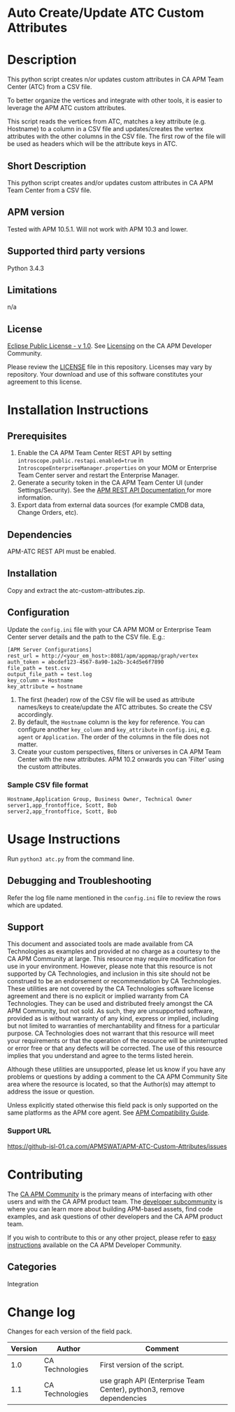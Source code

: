 # Auto Create/Update ATC Custom Attributes

# Description
This python script creates n/or updates custom attributes in CA APM Team Center (ATC) from a CSV file.

To better organize the vertices and integrate with other tools, it is easier to leverage the APM ATC custom attributes.

This script reads the vertices from ATC, matches a key attribute (e.g. Hostname) to a column in a CSV file and updates/creates the vertex attributes with the other columns in the CSV file. The first row of the file will be used as headers which will be the attribute keys in ATC.

## Short Description

This python script creates and/or updates custom attributes in CA APM Team Center from a CSV file.

## APM version
Tested with APM 10.5.1. Will not work with APM 10.3 and lower.

## Supported third party versions
Python 3.4.3

## Limitations
n/a

## License
[Eclipse Public License - v 1.0](LICENSE). See [Licensing](https://communities.ca.com/docs/DOC-231150910#license) on the CA APM Developer Community.

Please review the [LICENSE](LICENSE) file in this repository.  Licenses may vary by repository.  Your download and use of this software constitutes your agreement to this license.

# Installation Instructions

## Prerequisites

1. Enable the CA APM Team Center REST API by setting `introscope.public.restapi.enabled=true` in `IntroscopeEnterpriseManager.properties` on your MOM or Enterprise Team Center server and restart the Enterprise Manager.
2. Generate a security token in the CA APM Team Center UI (under Settings/Security). See the [APM REST API Documentation
](https://docops.ca.com/ca-apm/10-5/en/integrating/api-reference-guide/apm-rest-api) for more information.
3. Export data from external data sources (for example CMDB data, Change Orders, etc).

## Dependencies
APM-ATC REST API must be enabled.

## Installation
Copy and extract the atc-custom-attributes.zip.

## Configuration
Update the `config.ini` file with your CA APM MOM or Enterprise Team Center server details and the path to the CSV file. E.g.:

```
[APM Server Configurations]
rest_url = http://<your_em_host>:8081/apm/appmap/graph/vertex
auth_token = abcdef123-4567-8a90-1a2b-3c4d5e6f7890
file_path = test.csv
output_file_path = test.log
key_column = Hostname
key_attribute = hostname
```

1. The first (header) row of the CSV file will be used as attribute names/keys to create/update the ATC attributes. So create the CSV accordingly.
2. By default, the `Hostname` column is the key for reference. You can configure another `key_column` and `key_attribute` in `config.ini`, e.g. `agent` or `Application`. The order of the columns in the file does not matter.
3. Create your custom perspectives, filters or universes in CA APM Team Center with the new attributes. APM 10.2 onwards you can 'Filter' using the custom attributes.

### Sample CSV file format

```
Hostname,Application Group, Business Owner, Technical Owner
server1,app_frontoffice, Scott, Bob
server2,app_frontoffice, Scott, Bob
```

# Usage Instructions
Run `python3 atc.py` from the command line.

## Debugging and Troubleshooting
Refer the log file name mentioned in the `config.ini` file to review the rows which are updated.

## Support
This document and associated tools are made available from CA Technologies as examples and provided at no charge as a courtesy to the CA APM Community at large. This resource may require modification for use in your environment. However, please note that this resource is not supported by CA Technologies, and inclusion in this site should not be construed to be an endorsement or recommendation by CA Technologies. These utilities are not covered by the CA Technologies software license agreement and there is no explicit or implied warranty from CA Technologies. They can be used and distributed freely amongst the CA APM Community, but not sold. As such, they are unsupported software, provided as is without warranty of any kind, express or implied, including but not limited to warranties of merchantability and fitness for a particular purpose. CA Technologies does not warrant that this resource will meet your requirements or that the operation of the resource will be uninterrupted or error free or that any defects will be corrected. The use of this resource implies that you understand and agree to the terms listed herein.

Although these utilities are unsupported, please let us know if you have any problems or questions by adding a comment to the CA APM Community Site area where the resource is located, so that the Author(s) may attempt to address the issue or question.

Unless explicitly stated otherwise this field pack is only supported on the same platforms as the APM core agent. See [APM Compatibility Guide](http://www.ca.com/us/support/ca-support-online/product-content/status/compatibility-matrix/application-performance-management-compatibility-guide.aspx).

### Support URL
https://github-isl-01.ca.com/APMSWAT/APM-ATC-Custom-Attributes/issues

# Contributing
The [CA APM Community](https://communities.ca.com/community/ca-apm) is the primary means of interfacing with other users and with the CA APM product team.  The [developer subcommunity](https://communities.ca.com/community/ca-apm/ca-developer-apm) is where you can learn more about building APM-based assets, find code examples, and ask questions of other developers and the CA APM product team.

If you wish to contribute to this or any other project, please refer to [easy instructions](https://communities.ca.com/docs/DOC-231150910) available on the CA APM Developer Community.

## Categories

Integration


# Change log
Changes for each version of the field pack.

Version | Author | Comment
--------|--------|--------
1.0 | CA Technologies | First version of the script.
1.1 | CA Technologies | use graph API (Enterprise Team Center), python3, remove dependencies
